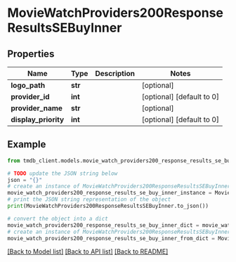 # MovieWatchProviders200ResponseResultsSEBuyInner


## Properties

Name | Type | Description | Notes
------------ | ------------- | ------------- | -------------
**logo_path** | **str** |  | [optional] 
**provider_id** | **int** |  | [optional] [default to 0]
**provider_name** | **str** |  | [optional] 
**display_priority** | **int** |  | [optional] [default to 0]

## Example

```python
from tmdb_client.models.movie_watch_providers200_response_results_se_buy_inner import MovieWatchProviders200ResponseResultsSEBuyInner

# TODO update the JSON string below
json = "{}"
# create an instance of MovieWatchProviders200ResponseResultsSEBuyInner from a JSON string
movie_watch_providers200_response_results_se_buy_inner_instance = MovieWatchProviders200ResponseResultsSEBuyInner.from_json(json)
# print the JSON string representation of the object
print(MovieWatchProviders200ResponseResultsSEBuyInner.to_json())

# convert the object into a dict
movie_watch_providers200_response_results_se_buy_inner_dict = movie_watch_providers200_response_results_se_buy_inner_instance.to_dict()
# create an instance of MovieWatchProviders200ResponseResultsSEBuyInner from a dict
movie_watch_providers200_response_results_se_buy_inner_from_dict = MovieWatchProviders200ResponseResultsSEBuyInner.from_dict(movie_watch_providers200_response_results_se_buy_inner_dict)
```
[[Back to Model list]](../README.md#documentation-for-models) [[Back to API list]](../README.md#documentation-for-api-endpoints) [[Back to README]](../README.md)


